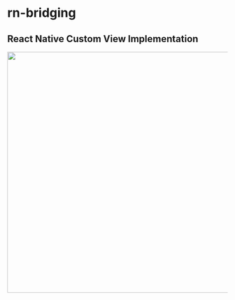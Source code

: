 # rn-bridging

## React Native Custom View Implementation
<img src="https://user-images.githubusercontent.com/62879015/173228070-8171ac1c-9520-4f36-9bf8-6c665533779b.jpg" height="550">
